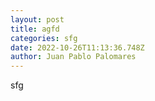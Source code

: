 ```yaml
---
layout: post
title: agfd
categories: sfg
date: 2022-10-26T11:13:36.748Z
author: Juan Pablo Palomares
---
```

s﻿fg